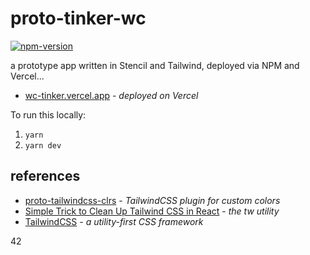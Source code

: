 # proto-tinker-wc

[![npm-version](https://badge.fury.io/js/proto-tinker-wc.svg)](//npmjs.com/package/proto-tinker-wc)

a prototype app written in Stencil and Tailwind, deployed via NPM and Vercel...

- [wc-tinker.vercel.app][wc-tinker] - _deployed on Vercel_

To run this locally:

1. `yarn`
2. `yarn dev`

## references

- [proto-tailwindcss-clrs][clrs-tw] - _TailwindCSS plugin for custom colors_
- [Simple Trick to Clean Up Tailwind CSS in React][tw-trick] - _the tw utility_
- [TailwindCSS][tailwind-css] - _a utility-first CSS framework_

42



[wc-tinker]: https://wc-tinker.vercel.app
[clrs-tw]: https://github.com/eswat2/proto-tailwindcss-clrs
[tw-trick]: https://www.skies.dev/tailwind-react-trick
[tailwind-css]: https://tailwindcss.com

